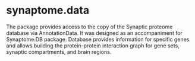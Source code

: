 # synaptome.data
The package provides access to the copy of the Synaptic proteome database 
via AnnotationData. It was designed as an accompaniment for Synaptome.DB 
package. Database provides information for specific genes and allows 
building the protein-protein interaction graph for gene sets, synaptic 
compartments, and brain regions.
